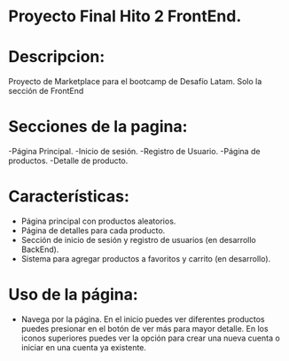 # Proyecto Final Hito 2 FrontEnd.

# Descripcion:

Proyecto de Marketplace para el bootcamp de Desafío Latam. Solo la sección de FrontEnd

# Secciones de la pagina:

-Página Principal.
-Inicio de sesión.
-Registro de Usuario.
-Página de productos.
-Detalle de producto.

# Características:
- Página principal con productos aleatorios.
- Página de detalles para cada producto.
- Sección de inicio de sesión y registro de usuarios (en desarrollo BackEnd).
- Sistema para agregar productos a favoritos y carrito (en desarrollo).

# Uso de la página:
- Navega por la página. En el inicio puedes ver diferentes productos puedes presionar en el botón de ver más para mayor detalle. En los iconos superiores puedes ver la opción para crear una nueva cuenta o iniciar en una cuenta ya existente.
